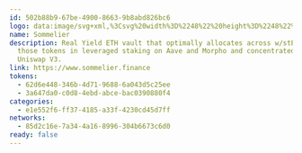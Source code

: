 ```yaml
---
id: 502b88b9-67be-4900-8663-9b8abd826bc6
logo: data:image/svg+xml,%3Csvg%20width%3D%2248%22%20height%3D%2248%22%20viewBox%3D%220%200%2048%2048%22%20fill%3D%22none%22%20xmlns%3D%22http%3A%2F%2Fwww.w3.org%2F2000%2Fsvg%22%3E%0A%3Cg%20clip-path%3D%22url(%23clip0_14472_3246)%22%3E%0A%3Cpath%20d%3D%22M24%2048C37.2552%2048%2048%2037.2552%2048%2024C48%2010.7448%2037.2552%200%2024%200C10.7448%200%200%2010.7448%200%2024C0%2037.2552%2010.7448%2048%2024%2048Z%22%20fill%3D%22%23130E20%22%2F%3E%0A%3C%2Fg%3E%0A%3Cg%20clip-path%3D%22url(%23clip1_14472_3246)%22%3E%0A%3Cpath%20fill-rule%3D%22evenodd%22%20clip-rule%3D%22evenodd%22%20d%3D%22M23.9463%2017.5833C25.1559%2017.5833%2026.316%2017.1004%2027.1714%2016.2409C28.0267%2015.3814%2028.5073%2014.2156%2028.5073%2013H19.3853C19.3853%2014.2156%2019.8659%2015.3814%2020.7212%2016.2409C21.5766%2017.1004%2022.7367%2017.5833%2023.9463%2017.5833ZM13%2028.5833V19.4167C14.2096%2019.4167%2015.3697%2019.8996%2016.2251%2020.7591C17.0804%2021.6186%2017.561%2022.7844%2017.561%2024C17.561%2025.2156%2017.0804%2026.3814%2016.2251%2027.2409C15.3697%2028.1004%2014.2096%2028.5833%2013%2028.5833ZM23.9463%2028.5833C26.4653%2028.5833%2028.5073%2026.5313%2028.5073%2024C28.5073%2021.4687%2026.4653%2019.4167%2023.9463%2019.4167C21.4274%2019.4167%2019.3853%2021.4687%2019.3853%2024C19.3853%2026.5313%2021.4274%2028.5833%2023.9463%2028.5833ZM30.3317%2024C30.3317%2025.2156%2030.8122%2026.3814%2031.6675%2027.2409C32.5229%2028.1004%2033.683%2028.5833%2034.8926%2028.5833V19.4167C33.683%2019.4167%2032.5229%2019.8996%2031.6675%2020.7591C30.8122%2021.6186%2030.3317%2022.7844%2030.3317%2024ZM34.8926%2013V17.5833C33.683%2017.5833%2032.5229%2017.1004%2031.6675%2016.2409C30.8122%2015.3814%2030.3317%2014.2156%2030.3317%2013H34.8926ZM13%2017.5833C14.2096%2017.5833%2015.3697%2017.1004%2016.2251%2016.2409C17.0804%2015.3814%2017.561%2014.2156%2017.561%2013H13V17.5833ZM20.7212%2031.7591C21.5766%2030.8996%2022.7367%2030.4167%2023.9463%2030.4167C25.1559%2030.4167%2026.316%2030.8996%2027.1714%2031.7591C28.0267%2032.6186%2028.5073%2033.7844%2028.5073%2035H19.3853C19.3853%2033.7844%2019.8659%2032.6186%2020.7212%2031.7591ZM30.3317%2035H34.8926V30.4167C33.683%2030.4167%2032.5229%2030.8996%2031.6675%2031.7591C30.8122%2032.6186%2030.3317%2033.7844%2030.3317%2035ZM13%2035V30.4167C14.2096%2030.4167%2015.3697%2030.8996%2016.2251%2031.7591C17.0804%2032.6186%2017.561%2033.7844%2017.561%2035H13Z%22%20fill%3D%22white%22%2F%3E%0A%3C%2Fg%3E%0A%3Cdefs%3E%0A%3CclipPath%20id%3D%22clip0_14472_3246%22%3E%0A%3Crect%20width%3D%2248%22%20height%3D%2248%22%20fill%3D%22white%22%2F%3E%0A%3C%2FclipPath%3E%0A%3CclipPath%20id%3D%22clip1_14472_3246%22%3E%0A%3Crect%20width%3D%2222%22%20height%3D%2222%22%20fill%3D%22white%22%20transform%3D%22translate(13%2013)%22%2F%3E%0A%3C%2FclipPath%3E%0A%3C%2Fdefs%3E%0A%3C%2Fsvg%3E%0A
name: Sommelier
description: Real Yield ETH vault that optimally allocates across w/stETH and
  those tokens in leveraged staking on Aave and Morpho and concentrated LPing on
  Uniswap V3.
link: https://www.sommelier.finance
tokens:
  - 62d6e448-346b-4d71-9688-6a043d5c25ee
  - 3a647da0-c0d8-4ebd-abce-bac0390880f4
categories:
  - e1e552f6-ff37-4185-a33f-4230cd45d7ff
networks:
  - 85d2c16e-7a34-4a16-8996-304b6673c6d0
ready: false
---
```

